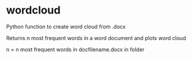 # wordcloud
Python function to create word cloud from .docx

Returns n most frequent words in a word document and plots word cloud

n = n most frequent words in docfilename.docx in folder
